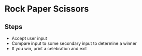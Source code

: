# Rock Paper Scissors

## Steps

- Accept user input
- Compare input to some secondary input to determine a winner
- If you win, print a celebration and exit